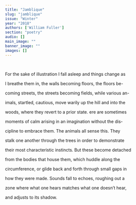 ```yaml
---
title: "Jamblique"
slug: "jamblique"
issue: "Winter"
year: "2018"
authors: ['William Fuller']
section: "poetry"
audio: []
main_image: ""
banner_image: ""
images: []
---
```

    

 For the sake of illustration I fall asleep and things change as

 I breathe them in, the walls becoming floors, the floors be-

 coming streets, the streets becoming fields, while various an-

 imals, startled, cautious, move warily up the hill and into the

 woods, where they revert to a prior state. ere are sometimes

 moments of calm arising in an imagination without the dis-

 cipline to embrace them. The animals all sense this. They

 stalk one another through the trees in order to demonstrate

 their most characteristic instincts. But these become detached

 from the bodies that house them, which huddle along the 

 circumference, or glide back and forth through small gaps in

 how they were made. Sounds fall to echoes, roughing out a

 zone where what one hears matches what one doesn’t hear,

 and adjusts to its shadow. 

   